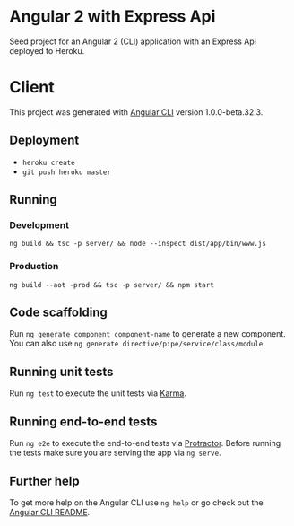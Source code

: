 # Angular 2 with Express Api

Seed project for an Angular 2 (CLI) application with an Express Api deployed to Heroku.

# Client

This project was generated with [Angular CLI](https://github.com/angular/angular-cli) version 1.0.0-beta.32.3.

## Deployment

* `heroku create`
* `git push heroku master`

## Running
### Development

`ng build && tsc -p server/ && node --inspect dist/app/bin/www.js`

### Production

`ng build --aot -prod && tsc -p server/ && npm start`

## Code scaffolding

Run `ng generate component component-name` to generate a new component. You can also use `ng generate directive/pipe/service/class/module`.

## Running unit tests

Run `ng test` to execute the unit tests via [Karma](https://karma-runner.github.io).

## Running end-to-end tests

Run `ng e2e` to execute the end-to-end tests via [Protractor](http://www.protractortest.org/).
Before running the tests make sure you are serving the app via `ng serve`.

## Further help

To get more help on the Angular CLI use `ng help` or go check out the [Angular CLI README](https://github.com/angular/angular-cli/blob/master/README.md).
